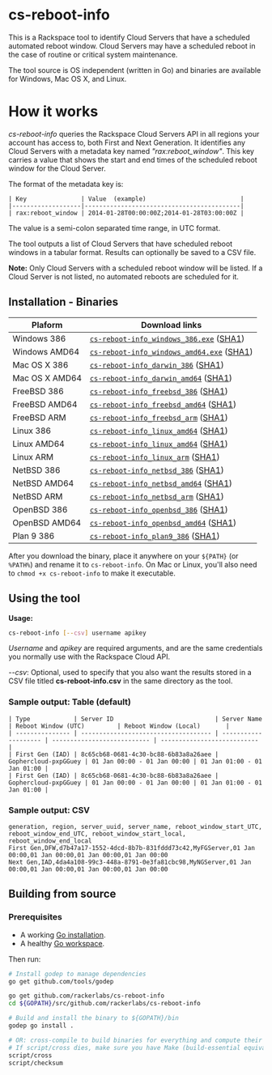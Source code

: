 # cs-reboot-info

This is a Rackspace tool to identify Cloud Servers that have a scheduled automated reboot window. Cloud Servers may have a scheduled reboot in the case of routine or critical system maintenance.

The tool source is OS independent (written in Go) and binaries are available for Windows, Mac OS X, and Linux.

# How it works

*cs-reboot-info* queries the Rackspace Cloud Servers API in all regions your account has access to, both First and Next Generation. It identifies any Cloud Servers with a metadata key named *"rax:reboot_window"*. This key carries a value that shows the start and end times of the scheduled reboot window for the Cloud Server.

The format of the metadata key is:

```
| Key               | Value  (example)                          |
|-------------------|-------------------------------------------|
| rax:reboot_window | 2014-01-28T00:00:00Z;2014-01-28T03:00:00Z |
```

The value is a semi-colon separated time range, in UTC format.

The tool outputs a list of Cloud Servers that have scheduled reboot windows in a tabular format. Results can optionally be saved to a CSV file.

**Note:** Only Cloud Servers with a scheduled reboot window will be listed. If a Cloud Server is not listed, no automated reboots are scheduled for it.


## Installation - Binaries

| Plaform        | Download links |
| -------------- | -------------- |
| Windows 386    | [`cs-reboot-info_windows_386.exe`](https://a4fae0f0d6cf4cc92acd-d6ce857812540f8fb39144d83ca6538f.ssl.cf5.rackcdn.com/08c510b/cs-reboot-info_windows_386.exe) ([SHA1](https://a4fae0f0d6cf4cc92acd-d6ce857812540f8fb39144d83ca6538f.ssl.cf5.rackcdn.com/08c510b/cs-reboot-info_windows_386.exe.sha1)) |
| Windows AMD64  | [`cs-reboot-info_windows_amd64.exe`](https://a4fae0f0d6cf4cc92acd-d6ce857812540f8fb39144d83ca6538f.ssl.cf5.rackcdn.com/08c510b/cs-reboot-info_windows_amd64.exe) ([SHA1](https://a4fae0f0d6cf4cc92acd-d6ce857812540f8fb39144d83ca6538f.ssl.cf5.rackcdn.com/08c510b/cs-reboot-info_windows_amd64.exe.sha1)) |
| Mac OS X 386   | [`cs-reboot-info_darwin_386`](https://a4fae0f0d6cf4cc92acd-d6ce857812540f8fb39144d83ca6538f.ssl.cf5.rackcdn.com/08c510b/cs-reboot-info_darwin_386) ([SHA1](https://a4fae0f0d6cf4cc92acd-d6ce857812540f8fb39144d83ca6538f.ssl.cf5.rackcdn.com/08c510b/cs-reboot-info_darwin_386.sha1)) |
| Mac OS X AMD64 | [`cs-reboot-info_darwin_amd64`](https://a4fae0f0d6cf4cc92acd-d6ce857812540f8fb39144d83ca6538f.ssl.cf5.rackcdn.com/08c510b/cs-reboot-info_darwin_amd64) ([SHA1](https://a4fae0f0d6cf4cc92acd-d6ce857812540f8fb39144d83ca6538f.ssl.cf5.rackcdn.com/08c510b/cs-reboot-info_darwin_amd64.sha1)) |
| FreeBSD 386    | [`cs-reboot-info_freebsd_386`](https://a4fae0f0d6cf4cc92acd-d6ce857812540f8fb39144d83ca6538f.ssl.cf5.rackcdn.com/08c510b/cs-reboot-info_freebsd_386) ([SHA1](https://a4fae0f0d6cf4cc92acd-d6ce857812540f8fb39144d83ca6538f.ssl.cf5.rackcdn.com/08c510b/cs-reboot-info_freebsd_386.sha1)) |
| FreeBSD AMD64  | [`cs-reboot-info_freebsd_amd64`](https://a4fae0f0d6cf4cc92acd-d6ce857812540f8fb39144d83ca6538f.ssl.cf5.rackcdn.com/08c510b/cs-reboot-info_freebsd_amd64) ([SHA1](https://a4fae0f0d6cf4cc92acd-d6ce857812540f8fb39144d83ca6538f.ssl.cf5.rackcdn.com/08c510b/cs-reboot-info_freebsd_amd64.sha1)) |
| FreeBSD ARM    | [`cs-reboot-info_freebsd_arm`](https://a4fae0f0d6cf4cc92acd-d6ce857812540f8fb39144d83ca6538f.ssl.cf5.rackcdn.com/08c510b/cs-reboot-info_freebsd_arm) ([SHA1](https://a4fae0f0d6cf4cc92acd-d6ce857812540f8fb39144d83ca6538f.ssl.cf5.rackcdn.com/08c510b/cs-reboot-info_freebsd_arm.sha1)) |
| Linux 386      | [`cs-reboot-info_linux_amd64`](https://a4fae0f0d6cf4cc92acd-d6ce857812540f8fb39144d83ca6538f.ssl.cf5.rackcdn.com/08c510b/cs-reboot-info_linux_386) ([SHA1](https://a4fae0f0d6cf4cc92acd-d6ce857812540f8fb39144d83ca6538f.ssl.cf5.rackcdn.com/08c510b/cs-reboot-info_linux_386.sha1)) |
| Linux AMD64    | [`cs-reboot-info_linux_amd64`](https://a4fae0f0d6cf4cc92acd-d6ce857812540f8fb39144d83ca6538f.ssl.cf5.rackcdn.com/08c510b/cs-reboot-info_linux_amd64) ([SHA1](https://a4fae0f0d6cf4cc92acd-d6ce857812540f8fb39144d83ca6538f.ssl.cf5.rackcdn.com/08c510b/cs-reboot-info_linux_amd64.sha1)) |
| Linux ARM      | [`cs-reboot-info_linux_arm`](https://a4fae0f0d6cf4cc92acd-d6ce857812540f8fb39144d83ca6538f.ssl.cf5.rackcdn.com/08c510b/cs-reboot-info_linux_arm) ([SHA1](https://a4fae0f0d6cf4cc92acd-d6ce857812540f8fb39144d83ca6538f.ssl.cf5.rackcdn.com/08c510b/cs-reboot-info_linux_arm.sha1)) |
| NetBSD 386     | [`cs-reboot-info_netbsd_386`](https://a4fae0f0d6cf4cc92acd-d6ce857812540f8fb39144d83ca6538f.ssl.cf5.rackcdn.com/08c510b/cs-reboot-info_netbsd_386) ([SHA1](https://a4fae0f0d6cf4cc92acd-d6ce857812540f8fb39144d83ca6538f.ssl.cf5.rackcdn.com/08c510b/cs-reboot-info_netbsd_386.sha1)) |
| NetBSD AMD64   | [`cs-reboot-info_netbsd_amd64`](https://a4fae0f0d6cf4cc92acd-d6ce857812540f8fb39144d83ca6538f.ssl.cf5.rackcdn.com/08c510b/cs-reboot-info_netbsd_amd64) ([SHA1](https://a4fae0f0d6cf4cc92acd-d6ce857812540f8fb39144d83ca6538f.ssl.cf5.rackcdn.com/08c510b/cs-reboot-info_netbsd_amd64.sha1)) |
| NetBSD ARM     | [`cs-reboot-info_netbsd_arm`](https://a4fae0f0d6cf4cc92acd-d6ce857812540f8fb39144d83ca6538f.ssl.cf5.rackcdn.com/08c510b/cs-reboot-info_netbsd_arm) ([SHA1](https://a4fae0f0d6cf4cc92acd-d6ce857812540f8fb39144d83ca6538f.ssl.cf5.rackcdn.com/08c510b/cs-reboot-info_netbsd_arm.sha1)) |
| OpenBSD 386    | [`cs-reboot-info_openbsd_386`](https://a4fae0f0d6cf4cc92acd-d6ce857812540f8fb39144d83ca6538f.ssl.cf5.rackcdn.com/08c510b/cs-reboot-info_openbsd_386) ([SHA1](https://a4fae0f0d6cf4cc92acd-d6ce857812540f8fb39144d83ca6538f.ssl.cf5.rackcdn.com/08c510b/cs-reboot-info_openbsd_386.sha1)) |
| OpenBSD AMD64  | [`cs-reboot-info_openbsd_amd64`](https://a4fae0f0d6cf4cc92acd-d6ce857812540f8fb39144d83ca6538f.ssl.cf5.rackcdn.com/08c510b/cs-reboot-info_openbsd_amd64) ([SHA1](https://a4fae0f0d6cf4cc92acd-d6ce857812540f8fb39144d83ca6538f.ssl.cf5.rackcdn.com/08c510b/cs-reboot-info_openbsd_amd64.sha1)) |
| Plan 9 386     | [`cs-reboot-info_plan9_386`](https://a4fae0f0d6cf4cc92acd-d6ce857812540f8fb39144d83ca6538f.ssl.cf5.rackcdn.com/08c510b/cs-reboot-info_plan9_386) ([SHA1](https://a4fae0f0d6cf4cc92acd-d6ce857812540f8fb39144d83ca6538f.ssl.cf5.rackcdn.com/08c510b/cs-reboot-info_plan9_386.sha1)) |

After you download the binary, place it anywhere on your `${PATH}` (or `%PATH%`) and rename it to `cs-reboot-info`. On Mac or Linux, you'll also need to `chmod +x cs-reboot-info` to make it executable.

## Using the tool

**Usage:**
```bash
cs-reboot-info [--csv] username apikey
```
*Username* and *apikey* are required arguments, and are the same credentials you normally use with the Rackspace Cloud API.

*--csv*: Optional, used to specify that you also want the results stored in a CSV file titled **cs-reboot-info.csv** in the same directory as the tool.


### Sample output: Table (default)

```
| Type            | Server ID                            | Server Name          | Reboot Window (UTC)         | Reboot Window (Local)       |
| --------------- | ------------------------------------ | -------------------- | --------------------------- | --------------------------- |
| First Gen (IAD) | 8c65cb68-0681-4c30-bc88-6b83a8a26aee | Gophercloud-pxpGGuey | 01 Jan 00:00 - 01 Jan 00:00 | 01 Jan 01:00 - 01 Jan 01:00 |
| First Gen (IAD) | 8c65cb68-0681-4c30-bc88-6b83a8a26aee | Gophercloud-pxpGGuey | 01 Jan 00:00 - 01 Jan 00:00 | 01 Jan 01:00 - 01 Jan 01:00 |
```

### Sample output: CSV
```
generation, region, server_uuid, server_name, reboot_window_start_UTC, reboot_window_end_UTC, reboot_window_start_local, reboot_window_end_local
First Gen,DFW,d7b47a17-1552-4dcd-8b7b-831fddd73c42,MyFGServer,01 Jan 00:00,01 Jan 00:00,01 Jan 00:00,01 Jan 00:00
Next Gen,IAD,4da4a108-99c3-448a-8791-0e3fa81cbc98,MyNGServer,01 Jan 00:00,01 Jan 00:00,01 Jan 00:00,01 Jan 00:00
```

## Building from source

### Prerequisites

* A working [Go installation](https://golang.org/doc/install).
* A healthy [Go workspace](https://golang.org/doc/code.html#Organization).

Then run:

```bash
# Install godep to manage dependencies
go get github.com/tools/godep

go get github.com/rackerlabs/cs-reboot-info
cd ${GOPATH}/src/github.com/rackerlabs/cs-reboot-info

# Build and install the binary to ${GOPATH}/bin
godep go install .

# OR: cross-compile to build binaries for everything and compute their checksums to bin/.
# If script/cross dies, make sure you have Make (build-essential equivalent) installed.
script/cross
script/checksum
```
